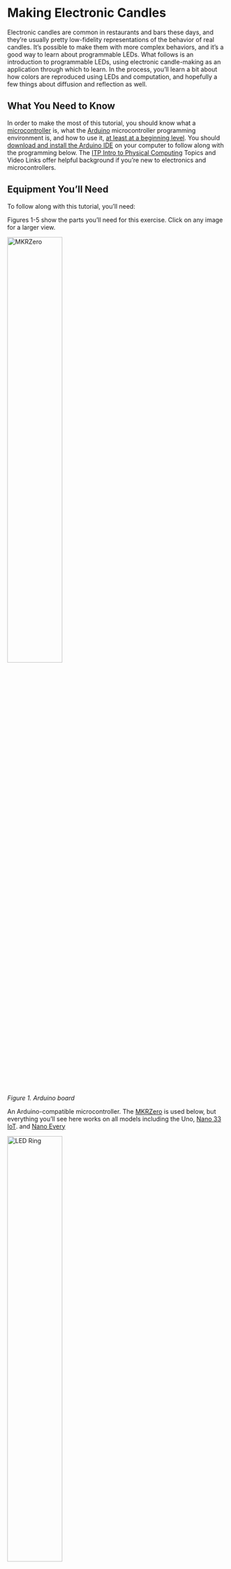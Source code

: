 # Making Electronic Candles

Electronic candles are common in restaurants and bars these days, and they’re usually pretty low-fidelity representations of the behavior of real candles. It’s possible to make them with more complex behaviors, and it’s a good way to learn about programmable LEDs. What follows is an introduction to programmable LEDs, using electronic candle-making as an application through which to learn. In the process, you’ll learn a bit about how colors are reproduced using LEDs and computation, and hopefully a few things about diffusion and reflection as well.

## What You Need to Know

In order to make the most of this tutorial, you should know what a [microcontroller](https://itp.nyu.edu/physcomp/lessons/microcontrollers-the-basics/) is, what the [Arduino](https://www.arduino.cc/) microcontroller programming environment is, and how to use it, [at least at a beginning level](https://itp.nyu.edu/physcomp/labs/labs-arduino-digital-and-analog/digital-input-and-output-with-an-arduino/). You should [download and install the Arduino IDE](https://www.arduino.cc/en/Main/Software) on your computer to follow along with the programming below. The [ITP Intro to Physical Computing](https://itp.nyu.edu/physcomp/lessons/#Microcontroller_Fundamentals) Topics and Video Links offer helpful background if you’re new to electronics and microcontrollers.

## Equipment You’ll Need

To follow along with this tutorial, you’ll need:

Figures 1-5 show the parts you’ll need for this exercise. Click on any image for a larger view.

<a href="img/candles/MKRZero-e1530487647686.jpg" alt="MKRZero" width="75%" target="_blank"><img src="img/candles/MKRZero-e1530487647686.jpg" alt="MKRZero" width="50%"></a>

_Figure 1. Arduino board_

An Arduino-compatible microcontroller. The [MKRZero](https://store.arduino.cc/usa/arduino-mkrzero) is used below, but everything you’ll see here works on all models including the Uno, [Nano 33 IoT](https://store-usa.arduino.cc/products/arduino-nano-33-iot?selectedStore=us). and [Nano Every](https://store-usa.arduino.cc/products/arduino-nano-every)

<a href="img/candles/LED_ring.jpg" alt="LED Ring" width="75%" target="_blank"><img src="img/candles/LED_ring.jpg" alt="LED Ring" width="50%"></a>

_Figure 2. Programmable LED Ring or module_

A set of WorldSemi programmable LEDs, the WS2812/SK6812 types. You can buy these from many retailers. Adafruit’s [NeoPixel](https://www.adafruit.com/product/2226) line are all compatible, as are SparkFun’s [LilyPad Pixel Board](https://www.sparkfun.com/products/13264) Seeedstudio’s [WS2812 offerings](https://www.seeedstudio.com/s/ws2812.html),  and many others. Here is a [quickstart guide to the NeoPixel library](https://tigoe.github.io/LightProjects/WS281x/).


<a href="img/candles/breadboard_short-e1532116106284-150x150-1.jpeg" _target="blank"><img src="img/candles/breadboard_short-e1532116106284-150x150-1.jpeg" alt="Solderless Breadboard" height="75%"></a>

_Figure 3. Solderless Breadboard_

<a href="img/candles/hookup_wires.jpg" alt="Hookup wires" width="75%" target="_blank"><img src="img/candles/hookup_wires.jpg" alt="Hookup wires" width="50%"></a>

_Figure 3. Hookup wires_

<a href="img/candles/microUSB.jpg" alt="microUSB cable" width="75%" target="_blank"><img src="img/candles/microUSB.jpg" alt="microUSB cable" width="50%"></a>

_Figure 5. microUSB cable_

A solderless breadboard, some jumper wires, and a USB cable to match your Arduino.

You'll also need a personal computer with the Arduino software installed.

When you start making a housing for your candle, some material for diffusing and reflecting the light will be useful as well: paper, cloth, glass, plastic, whatever strikes your fancy.

## Candle Flames and Artificial Sources

If you watch a candle flame over time, you’ll see many colors in it: pale yellow-orange in the tip, fading to orange towards the base, with hints of blue or green near the wick; perhaps an orange or reddish color at the top of the wax of the candle. All of these blend together in the flame, more so when you see them reflected through a frosted candle base or on a nearby surface. A slight breeze will change the mixture of the colors and the rhythm of their change. These colors are made of different wavelengths of light, determined by the material that’s burning and the material through which it’s refracted or off of which it’s reflected. Re-creating this feeling using artificial light sources requires multiple sources mixed together. It can be done by controlling the color and intensity of multiple light-emitting diodes, or  LEDs, using a microcontroller, a tiny, simple computer used to control physical devices.

## Turning On The LEDs

To get started, download and install the [Arduino microcontroller integrated development environment (IDE)](https://www.arduino.cc/en/software) on your computer. From the IDE’s Tools menu, choose _Manage Libraries…_ then search for and install the Adafruit NeoPixel library. If you’re using the Nano 33 or any of the MKR boards you can use the Adafruit NeoPixel DMA library instead. The library manager will automatically install the library into the IDE.

There are many different models of Arduino and compatible microcontroller boards. Any of them will work for this exercise. Figures 6 through 8 show breadboard layouts for the MKR boards, the Nano boards, and the Uno.

<a href="img/candles/LabTemplate_bb.png" alt="Arduino Uno next to a breadboard" width="75%" target="_blank"><img src="img/candles/LabTemplate_bb.png" alt="Arduino Uno next to a breadboard" width="75%"></a>

_All circuit board images made with [Fritzing](https://www.fritzing.org)_

_Figure 6. Arduino Uno next to a breadboard. Pin function numbers can be found at [this link](https://docs.arduino.cc/hardware/uno-rev3). Wires extend from the 5V and Ground pins of the Uno to the breadboard's vertical rows on the left hand side. These form voltage and ground buses. Wires connect the vertical rows on the left side with those on the right side so that both sides of the breadboard have voltage and ground buses._ 

If you’re using a MKR or Nano board or  plug it into a solderless breadboard as shown in Figures 7 and 8. Don’t leave it in the black foam in which it’s shipped. This foam is conductive foam, to protect the board during shipping, but it will damage the board if you power it while it’s in the foam. You can find typical breadboard layouts for the Uno, Nano, and MKR boards at [this link](https://itp.nyu.edu/physcomp/labs/breadboard-layouts/). 

<a href="img/candles/LabTemplateNanoShort_bb.png" alt="Arduino Nano 33 IoT mounted on a breadboard" width="75%" target="_blank"><img src="img/candles/LabTemplateNanoShort_bb.png" alt="Arduino nano on a breadboard" width="50%"></a>

_Figure 7. Arduino Nano 33 IoT mounted on a breadboard. Physical pins are numbered in a u shape from top left. Pin function numbers for the Nano 33 IoT can be found at [this link](https://docs.arduino.cc/hardware/nano-33-iot), and for the Nano Every at [this link](https://docs.arduino.cc/hardware/nano-every). The pin arrangement are the same for all Nanos. Wires extend from the 3.3V and Ground pins of the Nano (physical pins 2 and 14, respectively) to the breadboard's vertical rows on the left hand side. These form voltage and ground buses. Wires connect the vertical rows on the left side with those on the right side so that both sides of the breadboard have voltage and ground buses._ 

<a href="img/candles/MKR_bb.png" alt="Arduino MKR Zero mounted on a breadboard" width="50%" target="_blank"><img src="img/candles/MKR_bb.png" alt="Arduino MKR Zero on a breadboard" width="50%"></a>

_Figure 8. Arduino MKR Zero mounted on a breadboard. Physical pins are numbered in a u shape from top left. Pin function numbers for the MKR Zero can be found at [this link](https://docs.arduino.cc/hardware/mkr-zero). Wires extend from the 3.3V and Ground pins of the Nano (physical pins 26 and 25, respectively) to the breadboard's vertical rows on the right hand side. These form voltage and ground buses. Wires connect the vertical rows on the right side with those on the left side so that both sides of the breadboard have voltage and ground buses._ 

Once you’ve arranged your Arduino with a solderless breadboard, plug it into your computer’s USB port.

Now it’s time to light your first LED. Most Arduino and Arduino-compatible boards come with a built-in LED. Click the File menu, then Examples, then _01\. Basics_, then _Blink_. This will open a new file that looks something like this:

```
// the setup function runs once when you press reset or power the board
void setup() {
  // initialize digital pin LED_BUILTIN as an output.
  pinMode(LED_BUILTIN, OUTPUT);
}

// the loop function runs over and over again forever
void loop() {
  digitalWrite(LED_BUILTIN, HIGH); // turn the LED on (HIGH is the voltage level)
  delay(1000); // wait for a second
  digitalWrite(LED_BUILTIN, LOW); // turn the LED off by making the voltage LOW
  delay(1000); // wait for a second
}
```

Click the _Tools_ menu, then click _Board:_ and choose the name corresponding to your board. The MKRZero and Nano 33 IoT boards can be found under the _Arduino SAMD Boards_ submenu. The Nano Every is under _Arduino MegaAVR boards_. If your board is not in the menu, choose the Boards Manager from that same menu and search for the type of board you’re using and install it. 

When you’ve got the board selected, click the _Tools_ menu again, then click _Port:_ and choose the port with the name corresponding to your board. For example, the one shown in Figure 9 is called _/dev/cu.usbmodem14141 (Arduino MKRZERO)_.

Note: in the Arduino IDE version 2.0.0 and later, the board and port should show up in the board menu of the Sketch window as long as the IDE recognizes your board. Figure 10 shows the 2.0 Board/Port menu in the sketch window. 

<a href="img/candles/Tools_menu-1024x450.png" target="_blank"><img src="img/candles/Tools_menu-1024x450.png" alt="tools menu of the Arduino IDE showing how to select the port to your connected Arduino" width="75%"></a>

_Figure 9. Tools menu of the Arduino IDE_

<a href="img/candles/IDE-20-board-port-menu.png" target="_blank"><img src="img/candles/IDE-20-board-port-menu.png" alt="tools menu of the Arduino IDE showing how to select the port to your connected Arduino" width="75%"></a>

_Figure 10. Board and port menu in the Sketch window of the Arduino IDE 2.0 and later._

When you’ve picked the right board and the right port, click the Upload button on the toolbar as shown in Figure 11. You can also type command-U (MacOS) or control-U (Windows):

<a href="img/candles/upload_button.png" target="_blank"><img src="img/candles/upload_button.png" alt="location of upload button on the Arduino tool bar in the upper left corner. You can also type command-U (MacOS) or control-U (Windows)" width="75%"></a>

_Figure 11. Upload button on the Arduino tool bar_

The IDE will now compile your Blink program to a binary file,  transfer it to the Arduino, and start running it. You should see the builtin LED on your board blinking, as seen in Video 1 below. Congratulations!

<a href="https://vimeo.com/277706585" target="_blank">Video 1: The LED Blinking on a MKRZero</a>

Controlling a few LEDs at a time on an Arduino is simple. You attach one leg of the LED (the longer leg, called the _anode_) to one of the input-output (I/O) pins through a 220-ohm resistor, attach the other leg (the shorter leg, or _cathode_) and apply voltage to the pin to turn the LED on. The `digitalWrite()` command does this. `digitalWrite(pinNumber, HIGH)` applies voltage, and `digitalWrite(pinNumber, LOW)` turns it off. Each LED is just one color, though. If you want to change the color of your light, you need multiple LEDs. To mix red, green, and blue into a range of colors, for example, you need three LEDs. Fortunately, you can buy components that have multiple LEDs in one package. A typical RGB LED might look like those in Figure 12:

<a href="img/candles/leds1-300x200.jpg" target="_blank"><img src="img/candles/leds1-300x200.jpg" alt="Four LED components. The one on the right is an RGB LED and has 4 wires coming out of it. The others each have two wires." width="75%"></a>

_Figure 12. Four LED components. The one on the right is an RGB LED. Note that it has four legs. It contains three LEDs in the one package. The long one is a common cathode. The three others are the anodes for the red, green, and blue LEDs in the package._

To control an RGB LED like the one shown on the right above, you need three I/O pins. The common cathode is attached to ground. As you can imagine, you run out of I/O pins fast if every LED needs its own pin. This is where **programmable LEDs** come in handy. Programmable LEDs are components containing an LED and a very limited processor to control them. They’re chained together so that you can control many of them from one I/O pin. Your microcontroller sends a series of electronic pulses on the I/O pin, and the string of programmable LEDs interprets the pulses to know which LED to turn on, and how bright. Each LED in the chain (for example, the ring shown in Figure 4 above) gets its own address, and you send pulses indicating the address, then the levels for each color channel at that address. This communication is a form of [serial communication](https://itp.nyu.edu/physcomp/lessons/#Serial_Communication), a common way that computers talk to each other. You can think of each LED as its own tiny computer, listening for messages from your master computer (your Arduino).

The programmable LEDs you’re using are a variant of [WorldSemi’s WS2812 LEDs](http://www.world-semi.com/products/index.html). They listen for a specific protocol set by the manufacturer, and you can send it from your microcontroller using the Adafruit NeoPixel library which you installed earlier. Disconnect your board from the computer _**(Always disconnect your microcontroller from power before changing the circuit!)**_ Then connect your programmable LED ring to the board as shown in Figure 13 below, with the voltage input pin of the LEDs attached to the Arduino’s Vcc, the GND pin attached to ground, and the DI pin attached to digital pin 5. You can use this same (programmable LED voltage, ground, and control on pin 5) arrangement on all Arduino models:

<a href="img/candles/MKRZero-Neopixel-1.png" target= "_blank"><img src="img/candles/MKRZero-Neopixel-1.png" alt="MKRZero attached to a breadboard along with a programmable LED ring" width="75%"></a>

_Figure 13. MKRZero with programmable LED ring_

The current available from the microcontroller’s Vcc pin isn’t much, but it’s enough to supply seven or eight programmable LEDs. You’ll be controlling the LEDs from pin 5 of the microcontroller. Now open a new file in the IDE, and enter the following program:

```
#include <Adafruit_NeoPixel.h>
const int neoPixelPin = 5;  // control pin
const int pixelCount = 8;    // number of pixels

// set up strip:
Adafruit_NeoPixel strip = Adafruit_NeoPixel(pixelCount, neoPixelPin, NEO_GRB + NEO_KHZ800);

void setup() {
  strip.begin();    // initialize pixel strip
  strip.clear();    // turn all LEDs off
}

void loop() {
  int red = 255;   // set colors
  int green = 0;
  int blue = 0;

  // loop over all the pixels:
  for (int pixel = 0; pixel < pixelCount; pixel++) {
    strip.setPixelColor(pixel, red, green, blue);// set the color for this pixel
    delay(500);
    strip.show();    // refresh the strip
  }
  delay(1000);
  strip.clear(); 
}
```

If you want to test each of the LEDs and colors in a NeoPixel module, here is a [link to an example](https://github.com/tigoe/NeoPixel_examples/blob/main/NeoPixelTester/NeoPixelTester.ino) that cycles through red, green, blue, and white, one pixel at a time.

Video 2 below shows the LEDs of an addressable ring turning on in red, one at a time. The Arduino in that video is running the code above.

<a href="https://player.vimeo.com/video/277706645?h=7e206c39b5" target="_blank">Video 2: Programmable LEDs turning on one at a time</a>

This program contains the basic elements of any program for controlling neoPixel programmable LEDs:

1.  Include the library
2.  Set the I/O pin to control them from
3.  Set the number of programmable LEDs you plan to control
4.  Establish the group of LEDs as a set (`strip` in this case) and set its parameters
5.  Initialize the set of LEDs in the `setup()` function
6.  In the main loop, use `strip.setPixelColor()` to change the color of any given LED. Each channel’s brightness ranges from 0-255.
7.  refresh the whole set of LEDs with `strip.show()`

Although the LEDs you’re using are likely just RGB LEDs, they’re not your only option. Programmable LEDs come in other options.  RGB+white and white-white-amber (WWA), which have a cool white, a warm white, and an amber LED, are available as well.  And the NeoPixel library isn’t your only option for programming them. More experienced coders may want to look at the [FastLED library](http://fastled.io/), or the [light\_WS2812 library](https://github.com/cpldcpu/light_ws2812). Most of the libraries will follow the same pattern of control shown above.

The magic in creating movement, color change, and animation lies in how you time the changes between colors of each given LED.  Play around with these parameters in the previous program and try a few variations of your own, to see what you can do. Try making your LED fade from orange (which is a combination of red and green and blue, like 191, 104, 38) to a yellow (something like 205, 206, 36). Try writing a program to turn each of the LEDs in the ring a different color found in the candle flame.

_Note:_ the RGB color scheme used to set colors in web pages is identical to the scheme you use to set colors for these LEDs. Red, green, and blue are often encoded as hexadecimal numbers, so a string like 205, 206, 36 would be 0xCD, 0xCE, 0x24, usually written as #CDCE24 in HTML.

## Color Rendering With LEDs

Now that you can control your LEDs, it’s time to think about the colors in those candles again. How can you make the best fade from red to orange to yellow, with occasional flashes of blue or green?

LEDs emit different colors depending on the material from which they’re made. LEDs are made from materials like gallium arsenide, silicon carbide, gallium indium nitride, and others, mixed together in different ratios. [Electronics Tutorials](https://www.electronics-tutorials.ws/diode/diode_8.html) has a nice chart showing the common materials for different colors. What this means is that to recreate the flame colors, you need to find LEDs that produce the right wavelengths as the materials in your original candle, or you need to find LEDs that can mix together to give more or less the colors you want.  You can enhance the look by using reflectors and diffusers that highlight the colors you want, but you can’t reflect a color that’s not there to begin with. So the color range of your sources is important. In fact, artificial sources are rated by their **color rendering index (CRI)**, which is a measure of how well a given light source renders the colors of an object.

Most LED sources re-create a wide color spectrum by combining color sources that are spread across the color spectrum like the ones you have here: red, green and blue. Some sources will include a white LED as well.  Some specialty sources will include more than just these colors. For example, white LED lights commonly come in multiple variants of white to support fading the **color temperature** of the light. Color temperature refers to the warmth or coolness of a light source. The Kelvin scale for color temperature ranges from 1,500k– 2,000k for warm reddish sources to 2,500k– 3,000k for amber and yellowish sources to 3,000– 4,000k for so-called “natural” white sources (analogous to incandescent light blulbs) to 4,000k– 6,500k for cool blue whites and 6,500k and higher for sky blues. The higher the Kelvin temperature, the cooler the hue.

The ability to render a wide range of colors is a competitive advantage for lighting manufacturers. For example, ETC Theatre Lighting makes [sources with seven LED colors](https://www.etcconnect.com/Products/Entertainment-Fixtures/Desire-D40/Features.aspx), to create as wide a range of color rendering as possible. They know that stage lighting designers are used to working with a range of color, from the subtle warm glow of an incandescent source as it fades out to the harsh greenish-white glare of an arc lamp, and they design their lights to re-create these conditions.

## Color Models

When you think about mixing colors, you need a way to organize the colors so you can think about how to move from one color to another. Rune Madsen has an excellent chapter on color models and color spaces in his book [_Programming Design Systems_](https://programmingdesignsystems.com/) which I’ll borrow from here.  A **color model** is a representation of the color spectrum in multiple dimensions, depending on the parameters that you have to represent the spectrum. For example the **RGB color model** represents the color spectrum on three axes: red, green blue. This is the most commonly used model for lighting and for computer screens, which are made of lighting pixels. See Madsen’s [interactive model for RGB](https://programmingdesignsystems.com/color/color-models-and-color-spaces/index.html#rgb-cube) to visualize this. Printers often use a **CMYK color model**, in which color is represented on four axes, cyan, magenta, yellow, and black, for the ink colors often used in printing.

The RGB color model makes sense when you’re mixing red, green, and blue sources to make a color, but it can be challenging when you want to describe the changing hues of a source like a candle. For example, fading from yellow to orange to red and back requires you to mix red, green, and blue simultaneously to stay in the red-to-orange-to-yellow range. When changing between different hues, the **Hue-Saturation-Intensity (HSI)** is easier to work with. The HSI model maps [hue on a color cylinder](https://programmingdesignsystems.com/color/color-models-and-color-spaces/index.html#hsl-cylinder). Saturation of the color is mapped from no saturation (white) at the center of the circle to full saturation at the edge, and intensity, or brightness, is mapped in a third dimension.HSI is a variation on another model, **Hue-Saturation-Lightness (HSL)**. The **Hue-Saturation-Value (HSV) color model** is also similar, but the [height of the cylinder is intensity of color](https://programmingdesignsystems.com/color/color-models-and-color-spaces/index.html#hsv-cylinder), not intensity. When you’re thinking about changing colors of light, you often describe what you want using an HSL color model, as the description of the candle above does.

When your light sources have RGB controls but you want to describe your program using HSI, you have to convert from one to the other. This is what computers are good for. To convert between HSI and RGB, you could do the math yourself, or [use a color conversion calculator](http://colorizer.org/), or you could use the color conversion functions in the NeoPixel library. These functions do the math for you on the Arduino.

Here’s an example that uses the color conversion functions to fade from red to orange. Note how it requires changing only one number, the hue, even though that results in a change to red, green, and blue simultaneously. The code can also be found in this [gitHub repository](https://github.com/tigoe/NeoPixel_examples/tree/master/NeoPixelCandle0001):

```
#include <Adafruit_NeoPixel.h>

const int neoPixelPin = 5;  // control pin
const int pixelCount = 7;   // number of pixels
int change = 10;             // increment to change hue by

// set up strip:
Adafruit_NeoPixel strip = Adafruit_NeoPixel(pixelCount, neoPixelPin, NEO_GRBW + NEO_KHZ800);

int h = 1000;  // hue
int s = 255;  // saturation
int i = 255;  // intensity

void setup() {
  strip.begin();  // initialize pixel strip
  strip.clear();  // turn all LEDs off
  strip.show();   // update strip
}

void loop() {
  // create a single color from hue, sat, intensity:
  long color = strip.ColorHSV(h, s, i);

  // loop over all the pixels:
  for (int pixel = 0; pixel < pixelCount; pixel++) {
    strip.setPixelColor(pixel, color);
    strip.show();  // update the strip
    delay(100);
  }

  // increment hue to fade from red (0) to reddish orange (15) and back:
  h = h + change;
  if (h < 0 || h > 2400) {
    change = -change;
  }
}
```

The HSV color space makes it much easier to change individual colors across a range of hues without having to work out the color mixing to RGB yourself. Video 3 shows the program in action.

<a href="https://player.vimeo.com/video/277706591?h=4550d579f1" target="_blank">Video 3. A ring of programmable LEDs fading from red to orange</a>

Try modifying the program above to create different hues, and then write your own program to fade between them.

## Reflection, Refraction, Diffusion and Design

Making a light is more than just turning on and off the LEDs. It’s about the surfaces through which the light is refracted, and off which it’s reflected. What makes any light interesting, in the end, is what it illuminates, and how it does it. There are a few constraints that can be useful in thinking about this:

-   Pick your  color palette and work with it. A color palette sets the mood. Rainbow color scrolling is not a design choice, it’s a default program for programmable LEDs. If you’re not confident, start with a tool like [color.adobe.com](https://color.adobe.com/explore/?filter=most-popular&time=month) to make a color scheme.
-   Don’t show the source: diffuse it, reflect it, or redirect it in some way or another. Notice how the videos above do not show the LEDs themselves, only their reflection off paper. This is much more pleasing to the eye than looking at the sources directly.
-   Draw attention to the light on the subject, not the light itself

## A Few Examples

The first two videos belows give you some ideas for what’s possible with programmable LEDs. Video 4 shows one of these programmable pixel rings inside a hand-crafted tea candle holder made from glazed ceramic. The glaze of the ceramic makes a nice reflection. 

<a href="https://player.vimeo.com/video/278016455" target="_blank">Video 4. A NeoPixel ring fading in a candle holder. Video by Denise Hand.</a>


<a href="https://player.vimeo.com/video/278016480" target="_blank">Video 5. A NeoPixel ring fading in a candle holder. This view shows the interior of the candle holder. Video by Denise Hand</a>

In the videos 6 and 7, notice how the bristles of the paint brush blur the light and spread it out so that, in the second video, you don’t notice the LEDs at all, only the candle flame shape that it forms. Strong lines in a diffusion spread the light perpendicular to the direction of the lines, so the bristles in these videos help to spread the light here horizontally, blurring the distinction between one pixel and the next.

<a href="https://www.instagram.com/p/BQHqdKDAhuR/" target="_blank">Video 6. A paintbrush diffusing LEDs. Video by Hayeon Hwang</a>

<a href="https://www.instagram.com/p/BQPm1L5ARls/" target="_blank">Video 7. A paintbrush diffusing LEDs. This one has the bristles upright and looks more like a candle with a flame on top. Video by Hayeon Hwang</a>

Video 8 uses [dichroic filters](https://www.decorativefilm.com/3m-fasara-dichroic-and-speciality),  thin films which selectively pass a small range of colors of light while reflecting other colors. The contrast of the deep purple light passed through the filter and reflected off the wall with the bright white light in the center creates drama.

  
<a href="https://www.instagram.com/p/BSibfEigSb8/" target="_blank">Video 8. Dichroic film diffusing an LED. The dichroic film makes a rainbow of colors from white light. Video by Hayeon Hwang</a>

In video 9, a thick sheet of paper with holes blocks most (though not all) of the light, and allows some through to be further diffused by a lightweight silk material. The combination creates a sense of depth, and the light coming through the silk feels ephemeral compared the the more solid light of the inner polka-dot cylinder. This soft, out-of-focus [bokeh light](https://photographylife.com/what-is-bokeh) is a popular photographic trope.

  
<a href="https://www.instagram.com/p/BRpRV9Egdbv/" target="_blank">Video 9. Bokeh light candle. Video by Hayeon Hwang</a>

Video 10 is a candle that uses a wooden holder with holes, and creates a nice movement through variable changes in the LEDs. Since they change at varying speeds, the candle feels more “flickery”  and lively than some of the other candles:

<a href="https://player.vimeo.com/video/203957964" target="_blank">Video 10. Wooden candle holder by Rushali Paratey</a>